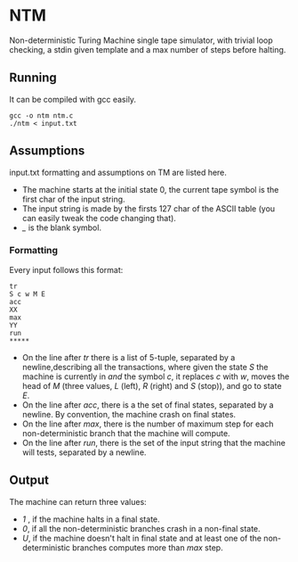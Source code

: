 # NTM
Non-deterministic Turing Machine single tape  simulator, with trivial loop checking, a stdin given template and a max number of steps before halting. 

## Running
It can be compiled with gcc easily.
```
gcc -o ntm ntm.c
./ntm < input.txt
```

## Assumptions
input.txt formatting and assumptions on TM are listed here.
* The machine starts at the initial state 0, the current tape symbol is the first char of the input string.
* The input string is made by the firsts 127 char of the ASCII table (you can easily tweak the code changing that).
* *_* is the blank symbol.  
### Formatting
Every input follows this format:
```
tr
S c w M E
acc
XX
max
YY
run
*****
```
* On the line after *tr* there is a list of 5-tuple, separated by a newline,describing all the transactions, where given the state *S* the machine is currently in *and* the symbol *c*, it replaces *c* with *w*, moves the head of *M* (three values, *L* (left), *R* (right) and *S* (stop)), and go to state *E*.
* On the line after *acc*, there is a the set of final states, separated by a newline. By convention, the machine crash on final states.
* On the line after *max*, there is the number of maximum step for each non-deterministic branch that the machine will compute.
* On the line after *run*, there is the set of the input string that the machine will tests, separated by a newline.

## Output
The machine can return three values:
* *1* , if the machine halts in a final state.
* *0*, if all the non-deterministic branches crash in a non-final state.
* *U*, if the machine doesn't halt in final state and at least one of the non-deterministic branches computes more than *max* step.


